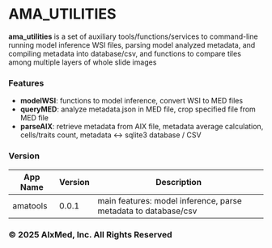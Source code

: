 # AMA_UTILITIES
**ama_utilities** is a set of auxiliary tools/functions/services to command-line running model inference WSI files, parsing model analyzed metadata, and compiling metadata into database/csv, and functions to compare tiles among multiple layers of whole slide images   

### Features  
- **modelWSI**: functions to model inference, convert WSI to MED files  
- **queryMED**: analyze metadata.json in MED file, crop specified file from MED file  
- **parseAIX**: retrieve metadata from AIX file, metadata average calculation, cells/traits count, metadata ↔️ sqlite3 database / CSV  

### Version
| App Name | Version | Description |
|----------|---------|-------------|
| amatools | 0.0.1 | main features: model inference, parse metadata to database/csv |

### © 2025 AIxMed, Inc. All Rights Reserved
